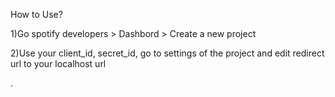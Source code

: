 How to Use?

1)Go spotify developers > Dashbord > Create a new project

2)Use your client_id, secret_id, go to settings of the project and edit redirect url to your localhost url

.

